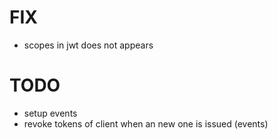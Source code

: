 # FIX

* scopes in jwt does not appears

# TODO

* setup events
* revoke tokens of client when an new one is issued (events)
 